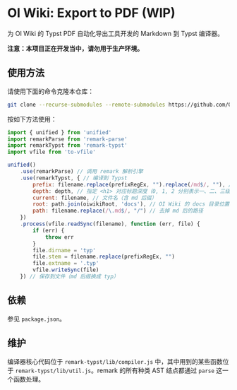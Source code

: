 # OI Wiki: Export to PDF (WIP)

为 OI Wiki 的 Typst PDF 自动化导出工具开发的 Markdown 到 Typst 编译器。

**注意：本项目正在开发当中，请勿用于生产环境。**

## 使用方法

请使用下面的命令克隆本仓库：

```sh
git clone --recurse-submodules --remote-submodules https://github.com/OI-wiki/remark-typst.git
```

按如下方法使用：

```js
import { unified } from 'unified'
import remarkParse from 'remark-parse'
import remarkTypst from 'remark-typst'
import vfile from 'to-vfile'

unified()
	.use(remarkParse) // 调用 remark 解析引擎
	.use(remarkTypst, { // 编译到 Typst
		prefix: filename.replace(prefixRegEx, "").replace(/md$/, ""), // 文件名（不含 md 后缀）
		depth: depth, // 指定 <h1> 对应标题深度（0, 1, 2 分别表示一、二、三级标题），用于全书的结构组织
		current: filename, // 文件名（含 md 后缀）
		root: path.join(oiwikiRoot, 'docs'), // OI Wiki 的 docs 目录位置
		path: filename.replace(/\.md$/, "/") // 去掉 md 后的路径
	})
	.process(vfile.readSync(filename), function (err, file) {
		if (err) {
			throw err
		}
		file.dirname = 'typ'
		file.stem = filename.replace(prefixRegEx, "")
		file.extname = '.typ'
		vfile.writeSync(file)
	}) // 保存到文件（md 后缀换成 typ）
```

## 依赖

参见 `package.json`。

## 维护

编译器核心代码位于 `remark-typst/lib/compiler.js` 中，其中用到的某些函数位于 `remark-typst/lib/util.js`。remark 的所有种类 AST 结点都通过 `parse` 这一个函数处理。
